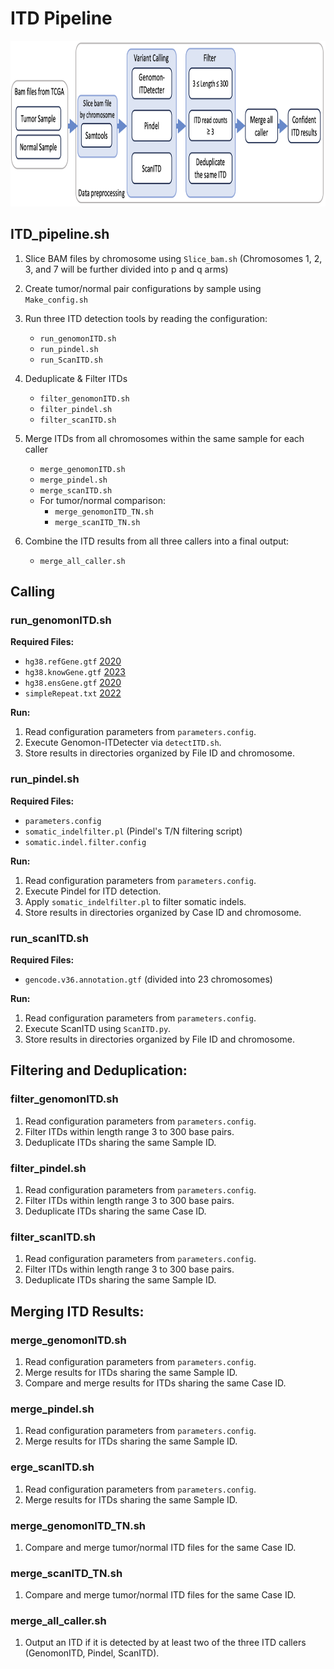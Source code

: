 # ITD Pipeline
<img src="https://github.com/NYCUchaolab/ITD-pipeline/blob/main/ITD-pipeline.png" width="1000" height="265">

## ITD_pipeline.sh
1. Slice BAM files by chromosome using `Slice_bam.sh` (Chromosomes 1, 2, 3, and 7 will be further divided into p and q arms)
2. Create tumor/normal pair configurations by sample using `Make_config.sh`
3. Run three ITD detection tools by reading the configuration:
    - `run_genomonITD.sh`
    - `run_pindel.sh`
    - `run_ScanITD.sh`
4. Deduplicate & Filter ITDs
    - `filter_genomonITD.sh`
    - `filter_pindel.sh`
    - `filter_scanITD.sh`
5. Merge ITDs from all chromosomes within the same sample for each caller
    - `merge_genomonITD.sh`
    - `merge_pindel.sh`
    - `merge_scanITD.sh`
    - For tumor/normal comparison:
       - `merge_genomonITD_TN.sh`
       - `merge_scanITD_TN.sh`
         
6. Combine the ITD results from all three callers into a final output:
     - `merge_all_caller.sh`

## Calling
### run_genomonITD.sh
**Required Files:**
   - `hg38.refGene.gtf` [2020](https://hgdownload.soe.ucsc.edu/goldenPath/hg38/bigZips/genes/)
   - `hg38.knowGene.gtf` [2023](https://hgdownload.soe.ucsc.edu/goldenPath/hg38/bigZips/genes/)
   - `hg38.ensGene.gtf` [2020](https://hgdownload.soe.ucsc.edu/goldenPath/hg38/bigZips/genes/)
   - `simpleRepeat.txt` [2022](https://hgdownload.soe.ucsc.edu/goldenPath/hg38/database/)

**Run:**
1. Read configuration parameters from `parameters.config`.
2. Execute Genomon-ITDetecter via `detectITD.sh`.
3. Store results in directories organized by File ID and chromosome.

### run_pindel.sh
**Required Files:**
   - `parameters.config`
   - `somatic_indelfilter.pl` (Pindel's T/N filtering script)
   - `somatic.indel.filter.config`

**Run:**
1. Read configuration parameters from `parameters.config`.
2. Execute Pindel for ITD detection.
3. Apply `somatic_indelfilter.pl` to filter somatic indels.
4. Store results in directories organized by Case ID and chromosome.

### run_scanITD.sh
**Required Files:**
   - `gencode.v36.annotation.gtf` (divided into 23 chromosomes)

**Run:**
1. Read configuration parameters from `parameters.config`.
2. Execute ScanITD using `ScanITD.py`.
3. Store results in directories organized by File ID and chromosome.

## Filtering and Deduplication:

### filter_genomonITD.sh
1. Read configuration parameters from `parameters.config`.
2. Filter ITDs within length range 3 to 300 base pairs.
3. Deduplicate ITDs sharing the same Sample ID.

### filter_pindel.sh
1. Read configuration parameters from `parameters.config`.
2. Filter ITDs within length range 3 to 300 base pairs.
3. Deduplicate ITDs sharing the same Case ID.

### filter_scanITD.sh
1. Read configuration parameters from `parameters.config`.
2. Filter ITDs within length range 3 to 300 base pairs.
3. Deduplicate ITDs sharing the same Sample ID.

## Merging ITD Results:

### merge_genomonITD.sh
1. Read configuration parameters from `parameters.config`.
2. Merge results for ITDs sharing the same Sample ID.
3. Compare and merge results for ITDs sharing the same Case ID.

### merge_pindel.sh
1. Read configuration parameters from `parameters.config`.
2. Merge results for ITDs sharing the same Sample ID.

### erge_scanITD.sh
1. Read configuration parameters from `parameters.config`.
2. Merge results for ITDs sharing the same Sample ID.

### merge_genomonITD_TN.sh
1. Compare and merge tumor/normal ITD files for the same Case ID.

### merge_scanITD_TN.sh
1. Compare and merge tumor/normal ITD files for the same Case ID.

### merge_all_caller.sh
1. Output an ITD if it is detected by at least two of the three ITD callers (GenomonITD, Pindel, ScanITD).
